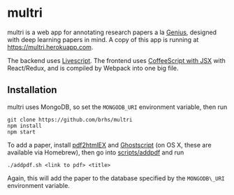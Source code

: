 # multri

multri is a web app for annotating research papers a la
[Genius](http://genius.com), designed with deep learning papers in mind. A copy
of this app is running at https://multri.herokuapp.com.

The backend uses [Livescript](http://livescript.net/). The frontend uses
[CoffeeScript with JSX](https://github.com/jsdf/coffee-react) with React/Redux,
and is compiled by Webpack into one big file.

## Installation

multri uses MongoDB, so set the `MONGODB_URI` environment variable, then run

```
git clone https://github.com/brhs/multri
npm install
npm start
```

To add a paper, install [pdf2htmlEX](https://github.com/coolwanglu/pdf2htmlEX)
and [Ghostscript](http://www.ghostscript.com/) (on OS X, these are available
via Homebrew), then go into [scripts/addpdf](scripts/addpdf) and run

```
./addpdf.sh <link to pdf> <title>
```

Again, this will add the paper to the database specified by the
`MONGODB\_URI` environment variable.
